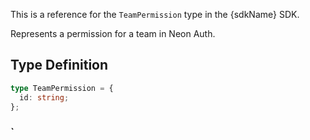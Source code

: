 This is a reference for the `TeamPermission` type in the {sdkName} SDK.

Represents a permission for a team in Neon Auth.

## Type Definition

```typescript
type TeamPermission = {
  id: string;
};
```

### `
